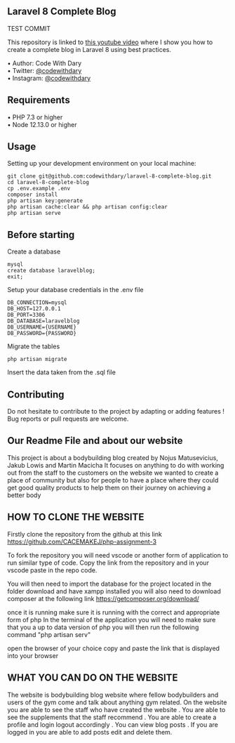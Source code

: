 ## Laravel 8 Complete Blog
TEST COMMIT

This repository is linked to [this youtube video](https://www.youtube.com/watch?v=HKJDLXsTr8A&t=4710s) where I show you how to create a complete blog in Laravel 8 using best practices.

•	Author: Code With Dary <br>
•	Twitter: [@codewithdary](https://twitter.com/codewithdary) <br>
•	Instagram: [@codewithdary](https://www.instagram.com/codewithdary/) <br>

## Requirements
•	PHP 7.3 or higher <br>
•	Node 12.13.0 or higher <br>

## Usage <br>
Setting up your development environment on your local machine: <br>
```
git clone git@github.com:codewithdary/laravel-8-complete-blog.git
cd laravel-8-complete-blog
cp .env.example .env
composer install
php artisan key:generate
php artisan cache:clear && php artisan config:clear
php artisan serve
```

## Before starting <br>
Create a database <br>
```
mysql
create database laravelblog;
exit;
```

Setup your database credentials in the .env file <br>
```
DB_CONNECTION=mysql
DB_HOST=127.0.0.1
DB_PORT=3306
DB_DATABASE=laravelblog
DB_USERNAME={USERNAME}
DB_PASSWORD={PASSWORD}
```

Migrate the tables
```
php artisan migrate
```
Insert the data taken from the .sql file
## Contributing
Do not hesitate to contribute to the project by adapting or adding features ! Bug reports or pull requests are welcome.




## Our Readme File and about our website 
This project is about a bodybuilding blog created by Nojus Matusevicius, Jakub Lowis and Martin Macicha
It focuses on anything to do with working out from the staff to the customers 
on the website we wanted to create a place of community but also for people to have a place where they could get
good quality products to help them on their journey on achieving a better body 

## HOW TO CLONE THE WEBSITE 
Firstly clone the repository from the github at this link https://github.com/CACEMAKEJ/php-assignment-3

To fork the repository you will need vscode or another form of application to run similar type of code.
Copy the link from the repository and in your vscode paste in the repo code.

You will then need to import the database for the project located in the folder
download and have xampp installed 
you will also need to download composer at the following link https://getcomposer.org/download/

once it is running make sure it is running with the correct and appropriate form of php
In the terminal of the application you will need to make sure that you a up to data version of php
you will then run the following command "php artisan serv"

open the browser of your choice
copy and paste the link that is displayed into your browser

## WHAT YOU CAN DO ON THE WEBSITE
The website is bodybuilding blog website where fellow bodybuilders and users of the gym come and talk about anything gym related. 
On the website you are able to see the staff who have created the website .
You are able to see the supplements that the staff recommend .
You are able to create a profile and login logout accordingly .
You can view blog posts .
If you are logged in you are able to add posts edit and delete them. 







